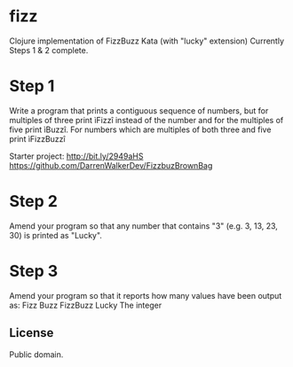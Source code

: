 # fizz

Clojure implementation of FizzBuzz Kata (with "lucky" extension)
Currently Steps 1 & 2 complete.

Step 1
======
Write a program that prints a contiguous sequence of numbers, but for multiples of three print ìFizzî instead of the number and for the multiples of five print ìBuzzî. For numbers which are multiples of both three and five print ìFizzBuzzî

Starter project:
http://bit.ly/2949aHS
https://github.com/DarrenWalkerDev/FizzbuzBrownBag

Step 2
======
Amend your program so that any number that contains "3" (e.g. 3, 13, 23, 30) is printed as "Lucky".

Step 3
======
Amend your program so that it reports how many values have been output as:
Fizz
Buzz
FizzBuzz
Lucky
The integer



## License

Public domain.
